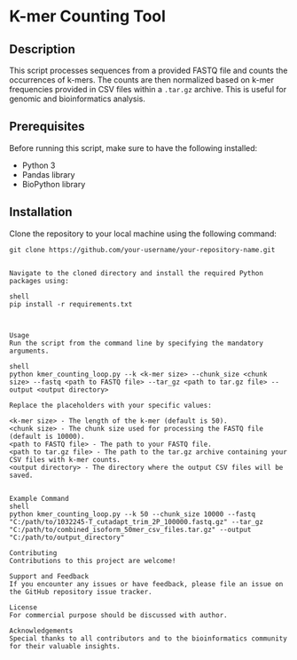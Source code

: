 # K-mer Counting Tool

## Description

This script processes sequences from a provided FASTQ file and counts the occurrences of k-mers. The counts are then normalized based on k-mer frequencies provided in CSV files within a `.tar.gz` archive. This is useful for genomic and bioinformatics analysis.

## Prerequisites

Before running this script, make sure to have the following installed:
- Python 3
- Pandas library
- BioPython library

## Installation

Clone the repository to your local machine using the following command:

```shell
git clone https://github.com/your-username/your-repository-name.git


Navigate to the cloned directory and install the required Python packages using:

shell
pip install -r requirements.txt



Usage
Run the script from the command line by specifying the mandatory arguments.

shell
python kmer_counting_loop.py --k <k-mer size> --chunk_size <chunk size> --fastq <path to FASTQ file> --tar_gz <path to tar.gz file> --output <output directory>

Replace the placeholders with your specific values:

<k-mer size> - The length of the k-mer (default is 50).
<chunk size> - The chunk size used for processing the FASTQ file (default is 10000).
<path to FASTQ file> - The path to your FASTQ file.
<path to tar.gz file> - The path to the tar.gz archive containing your CSV files with k-mer counts.
<output directory> - The directory where the output CSV files will be saved.


Example Command
shell
python kmer_counting_loop.py --k 50 --chunk_size 10000 --fastq "C:/path/to/1032245-T_cutadapt_trim_2P_100000.fastq.gz" --tar_gz "C:/path/to/combined_isoform_50mer_csv_files.tar.gz" --output "C:/path/to/output_directory"

Contributing
Contributions to this project are welcome! 

Support and Feedback
If you encounter any issues or have feedback, please file an issue on the GitHub repository issue tracker.

License
For commercial purpose should be discussed with author.

Acknowledgements
Special thanks to all contributors and to the bioinformatics community for their valuable insights.
















